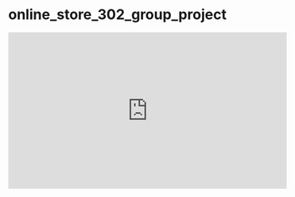 # online_store_302_group_project
<iframe width="560" height="315" src="https://www.youtube.com/embed/NTmIA_jCPv4" frameborder="0" allow="accelerometer; autoplay; encrypted-media; gyroscope; picture-in-picture" allowfullscreen></iframe>
